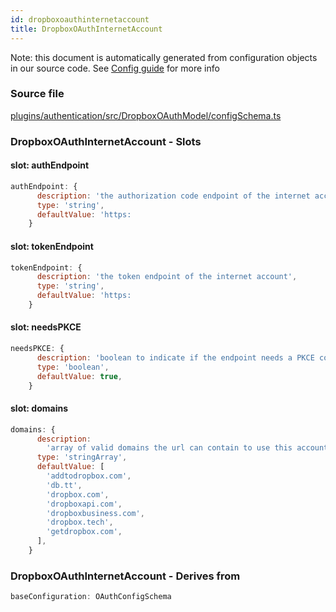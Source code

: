 ```yaml
---
id: dropboxoauthinternetaccount
title: DropboxOAuthInternetAccount
---
```


Note: this document is automatically generated from configuration objects in our
source code. See [Config guide](/docs/config_guide) for more info

### Source file

[plugins/authentication/src/DropboxOAuthModel/configSchema.ts](https://github.com/GMOD/jbrowse-components/blob/main/plugins/authentication/src/DropboxOAuthModel/configSchema.ts)

### DropboxOAuthInternetAccount - Slots

#### slot: authEndpoint

```js
authEndpoint: {
      description: 'the authorization code endpoint of the internet account',
      type: 'string',
      defaultValue: 'https:
    }
```

#### slot: tokenEndpoint

```js
tokenEndpoint: {
      description: 'the token endpoint of the internet account',
      type: 'string',
      defaultValue: 'https:
    }
```

#### slot: needsPKCE

```js
needsPKCE: {
      description: 'boolean to indicate if the endpoint needs a PKCE code',
      type: 'boolean',
      defaultValue: true,
    }
```

#### slot: domains

```js
domains: {
      description:
        'array of valid domains the url can contain to use this account',
      type: 'stringArray',
      defaultValue: [
        'addtodropbox.com',
        'db.tt',
        'dropbox.com',
        'dropboxapi.com',
        'dropboxbusiness.com',
        'dropbox.tech',
        'getdropbox.com',
      ],
    }
```

### DropboxOAuthInternetAccount - Derives from

```js
baseConfiguration: OAuthConfigSchema
```
